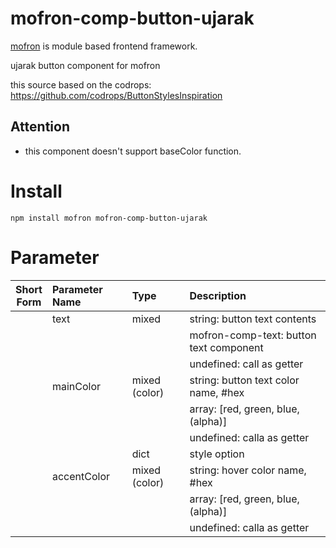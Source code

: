 # mofron-comp-button-ujarak
[mofron](https://mofron.github.io/mofron/) is module based frontend framework.

ujarak button component for mofron

this source based on the codrops: https://github.com/codrops/ButtonStylesInspiration

## Attention
 - this component doesn't support baseColor function.

# Install
```
npm install mofron mofron-comp-button-ujarak
```

# Parameter

| Short<br>Form | Parameter Name | Type | Description |
|:-------------:|:---------------|:-----|:------------|
| | text | mixed | string: button text contents |
| | | | mofron-comp-text: button text component |
| | | | undefined: call as getter |
| | mainColor | mixed (color) | string: button text color name, #hex |
| | | | array: [red, green, blue, (alpha)] |
| | | | undefined: calla as getter |
| | | dict | style option |
| | accentColor | mixed (color) | string: hover color name, #hex |
| | | | array: [red, green, blue, (alpha)] |
| | | | undefined: calla as getter |

